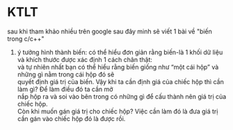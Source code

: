 # KTLT
sau khi tham khảo nhiều trên google sau đây minh sẽ viết 1 bài về "biến trong c/c++" <br>
1. ý tưởng hình thành biến:
  có thể hiểu đơn giản rằng biến-là 1 khối dữ liệu và khích thước được xác định 1 cách chân thật:<br>
  và tự nhiên nhất bạn có thể hiểu rằng biến giống như “một cái hộp” và những gì nằm trong cái hộp đó sẽ <br>
  quyết định giá trị của biến. Vậy khi ta cần định giá của chiếc hộp thì cần làm gì? Để làm điều đó ta cần mở <br>
  nắp hộp ra và soi vào bên trong có những gì để cấu thành nên giá trị của chiếc hộp. <br>
  Còn khi muốn gán giá trị cho chiếc hộp? Việc cần làm đó là đưa giá trị cần gán vào chiếc hộp đó là được rồi.<br>
  
